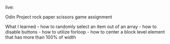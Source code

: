 live:

Odin Project rock paper scissors game assignment

What I learned
    - how to randomly select an item out of an array
    - how to disable buttons
    - how to utilize forloop
    - how to center a block level element that has more than 100% of width